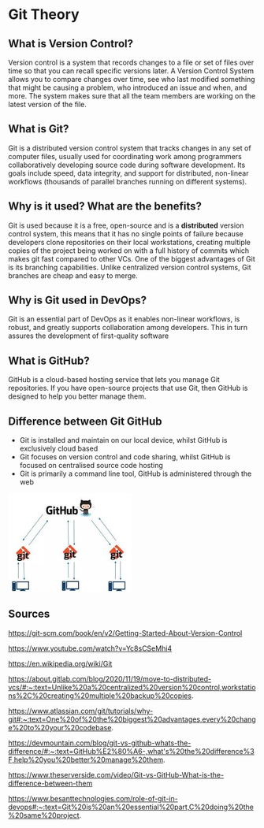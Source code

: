 # Git Theory
## What is Version Control?
Version control is a system that records changes to a file or set of files over time so that you can recall specific versions later. A Version Control System allows you to compare changes over time, see who last modified something that might be causing a problem, who introduced an issue and when, and more. The system makes sure that all the team members are working on the latest version of the file.

## What is Git?
Git is a distributed version control system that tracks changes in any set of computer files, usually used for coordinating work among programmers collaboratively developing source code during software development. Its goals include speed, data integrity, and support for distributed, non-linear workflows (thousands of parallel branches running on different systems).

## Why is it used? What are the benefits?
Git is used because it is a free, open-source and is a **distributed** version control system, this means that it has no single points of failure because developers clone repositories on their local workstations, creating multiple copies of the project being worked on with a full history of commits which makes git fast compared to other VCs. One of the biggest advantages of Git is its branching capabilities. Unlike centralized version control systems, Git branches are cheap and easy to merge.

## Why is Git used in DevOps?
Git is an essential part of DevOps as it enables non-linear workflows, is robust, and greatly supports collaboration among developers. This in turn assures the development of first-quality software

## What is GitHub?
GitHub is a cloud-based hosting service that lets you manage Git repositories. If you have open-source projects that use Git, then GitHub is designed to help you better manage them. 

## Difference between Git GitHub
- Git is installed and maintain on our local device, whilst GitHub is exclusively cloud based
- Git focuses on version control and code sharing, whilst GitHub is focused on centralised source code hosting
- Git is primarily a command line tool, GitHub is administered through the web

![](git%26github.png)

## Sources
https://git-scm.com/book/en/v2/Getting-Started-About-Version-Control

https://www.youtube.com/watch?v=Yc8sCSeMhi4

https://en.wikipedia.org/wiki/Git

https://about.gitlab.com/blog/2020/11/19/move-to-distributed-vcs/#:~:text=Unlike%20a%20centralized%20version%20control,workstations%2C%20creating%20multiple%20backup%20copies.

https://www.atlassian.com/git/tutorials/why-git#:~:text=One%20of%20the%20biggest%20advantages,every%20change%20to%20your%20codebase.

https://devmountain.com/blog/git-vs-github-whats-the-difference/#:~:text=GitHub%E2%80%A6-,what's%20the%20difference%3F,help%20you%20better%20manage%20them.

https://www.theserverside.com/video/Git-vs-GitHub-What-is-the-difference-between-them

https://www.besanttechnologies.com/role-of-git-in-devops#:~:text=Git%20is%20an%20essential%20part,C%20doing%20the%20same%20project.
